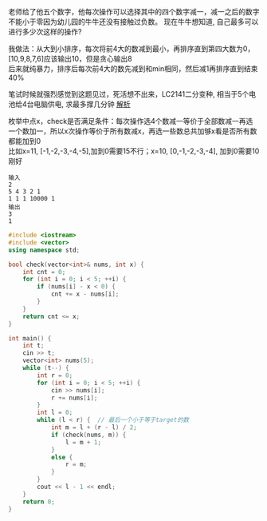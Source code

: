 老师给了他五个数字，他每次操作可以选择其中的四个数字减一，减一之后的数字不能小于零因为幼儿园的牛牛还没有接触过负数。
现在牛牛想知道, 自己最多可以进行多少次这样的操作?

我做法：从大到小排序，每次将前4大的数减到最小，再排序直到第四大数为0，[10,9,8,7,6]应该输出10，但是贪心输出8  
后来就纯暴力，排序后每次前4大的数先减到和min相同，然后减1再排序直到结束 40%

笔试时候就强烈感觉到这题见过，死活想不出来，LC2141二分变种, 相当于5个电池给4台电脑供电, 求最多撑几分钟 [解析](https://www.bilibili.com/video/BV1ZS4y1P78d)

枚举中点x，check是否满足条件：每次操作选4个数减一等价于全部数减一再选一个数加一，所以x次操作等价于所有数减x，再选一些数总共加够x看是否所有数都能加到0  
比如x=11, [-1,-2,-3,-4,-5],加到0需要15不行；x=10, [0,-1,-2,-3,-4], 加到0需要10刚好
```
输入
2
5 4 3 2 1
1 1 1 10000 1
输出
3
1
```
```cpp
#include <iostream>
#include <vector>
using namespace std;

bool check(vector<int>& nums, int x) {
    int cnt = 0;
    for (int i = 0; i < 5; ++i) {
        if (nums[i] - x < 0) {
            cnt += x - nums[i];
        }
    }
    return cnt <= x;
}

int main() {
    int t;
    cin >> t;
    vector<int> nums(5);
    while (t--) {
        int r = 0;
        for (int i = 0; i < 5; ++i) {
            cin >> nums[i];
            r += nums[i];
        }
        int l = 0;
        while (l < r) {  // 最后一个小于等于target的数
            int m = l + (r - l) / 2;
            if (check(nums, m)) {
                l = m + 1;
            }
            else {
                r = m;
            }
        }
        cout << l - 1 << endl;
    }
    return 0;
}
```
